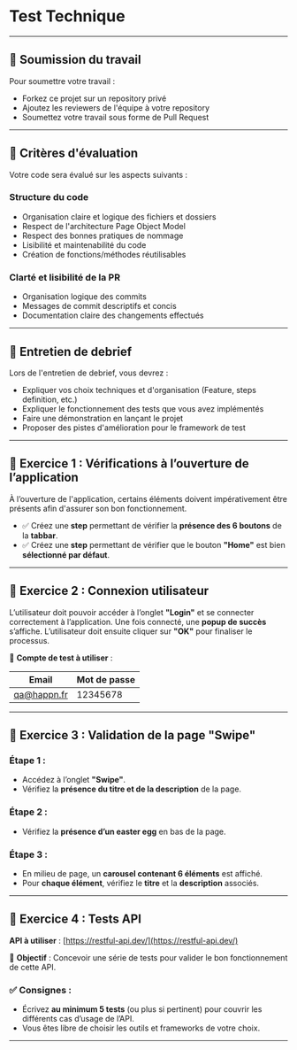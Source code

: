 # Test Technique

---

## 🔹 Soumission du travail

Pour soumettre votre travail :

- Forkez ce projet sur un repository privé
- Ajoutez les reviewers de l'équipe à votre repository
- Soumettez votre travail sous forme de Pull Request

---

## 🔹 Critères d'évaluation

Votre code sera évalué sur les aspects suivants :

### Structure du code
- Organisation claire et logique des fichiers et dossiers
- Respect de l'architecture Page Object Model
- Respect des bonnes pratiques de nommage
- Lisibilité et maintenabilité du code
- Création de fonctions/méthodes réutilisables

### Clarté et lisibilité de la PR
- Organisation logique des commits
- Messages de commit descriptifs et concis
- Documentation claire des changements effectués

---

## 🔹 Entretien de debrief

Lors de l'entretien de debrief, vous devrez :

- Expliquer vos choix techniques et d'organisation (Feature, steps definition, etc.)
- Expliquer le fonctionnement des tests que vous avez implémentés
- Faire une démonstration en lançant le projet
- Proposer des pistes d'amélioration pour le framework de test

---

## 🔹 Exercice 1 : Vérifications à l’ouverture de l’application

À l’ouverture de l'application, certains éléments doivent impérativement être présents afin d'assurer son bon fonctionnement.

- ✅ Créez une **step** permettant de vérifier la **présence des 6 boutons** de la **tabbar**.
- ✅ Créez une **step** permettant de vérifier que le bouton **"Home"** est bien **sélectionné par défaut**.

---

## 🔹 Exercice 2 : Connexion utilisateur

L’utilisateur doit pouvoir accéder à l’onglet **"Login"** et se connecter correctement à l’application. Une fois connecté, une **popup de succès** s’affiche. L’utilisateur doit ensuite cliquer sur **"OK"** pour finaliser le processus.

🧪 **Compte de test à utiliser** :

| Email         | Mot de passe |
|---------------|--------------|
| qa@happn.fr   | 12345678     |

---

## 🔹 Exercice 3 : Validation de la page "Swipe"

### Étape 1 :
- Accédez à l’onglet **"Swipe"**.
- Vérifiez la **présence du titre et de la description** de la page.

### Étape 2 :
- Vérifiez la **présence d’un easter egg** en bas de la page.

### Étape 3 :
- En milieu de page, un **carousel contenant 6 éléments** est affiché.
- Pour **chaque élément**, vérifiez le **titre** et la **description** associés.

---

## 🔹 Exercice 4 : Tests API

**API à utiliser** : [https://restful-api.dev/](https://restful-api.dev/)

🎯 **Objectif** : Concevoir une série de tests pour valider le bon fonctionnement de cette API.

### ✅ Consignes :
- Écrivez **au minimum 5 tests** (ou plus si pertinent) pour couvrir les différents cas d’usage de l’API.
- Vous êtes libre de choisir les outils et frameworks de votre choix.

---
